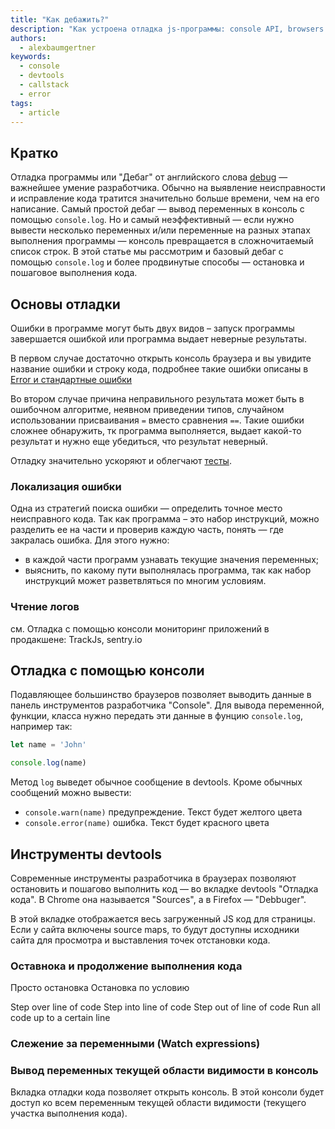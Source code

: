 ```yaml
---
title: "Как дебажить?"
description: "Как устроена отладка js-программы: console API, browsers dev tools"
authors:
  - alexbaumgertner
keywords:
  - console
  - devtools
  - callstack
  - error
tags:
  - article
---
```


## Кратко
Отладка программы или "Дебаг" от английского слова [debug](https://ru.wikipedia.org/wiki/Debug) — важнейшее умение разработчика.
Обычно на выявление неисправности и исправление кода тратится значительно больше времени, чем на его написание.
Самый простой дебаг — вывод переменных в консоль с помощью `console.log`. Но и самый неэффективный — если нужно вывести несколько переменных и/или переменные на разных этапах выполнения программы — консоль превращается в сложночитаемый список строк.
В этой статье мы рассмотрим и базовый дебаг с помощью `console.log` и более продвинутые способы — остановка и пошаговое выполнения кода.

## Основы отладки
Ошибки в программе могут быть двух видов – запуск программы завершается ошибкой или программа выдает неверные результаты.

В первом случае достаточно открыть консоль браузера и вы увидите название ошибки и строку кода, подробнее такие ошибки описаны в [Error и стандартные ошибки](/js/errors/)

Во втором случае причина неправильного результата может быть в ошибочном алгоритме, неявном приведении типов, случайном использовании присваивания  `=` вместо сравнения `==`. Такие ошибки сложнее обнаружить, тк программа выполняется, выдает какой-то результат и нужно еще убедиться, что результат неверный.

Отладку значительно ускоряют и облегчают [тесты](/js/how-to-test-and-why/).

### Локализация ошибки
Одна из стратегий поиска ошибки — определить точное место неисправного кода. Так как программа – это набор инструкций, можно разделить ее на части и проверив каждую часть, понять — где закралась ошибка.
Для этого нужно:
- в каждой части программ узнавать текущие значения переменных;
- выяснить, по какому пути выполнялась программа, так как набор инструкций может разветвляться по многим условиям.

### Чтение логов
см. Отладка с помощью консоли
мониторинг приложений в продакшене: TrackJs, sentry.io


## Отладка с помощью консоли
Подавляющее большинство браузеров позволяет выводить данные в панель инструментов разработчика "Console".
Для вывода переменной, функции, класса нужно передать эти данные в фунцию `console.log`, например так:

```js
let name = 'John'

console.log(name)
```

Метод `log` выведет обычное сообщение в devtools. Кроме обычных сообщений можно вывести:
* `console.warn(name)` предупреждение. Текст будет желтого цвета
* `console.error(name)` ошибка. Текст будет красного цвета
 
## Инструменты devtools
Современные инструменты разработчика в браузерах позволяют остановить и пошагово выполнить код  — во вкладке devtools "Oтладка кода".
В Chrome она называется "Sources", а в Firefox — "Debbuger".

В этой вкладке отображается весь загруженный JS код для страницы. Если у сайта включены source maps, то будут доступны исходники сайта для просмотра и выставления точек отстановки кода.

### Оставнока и продолжение выполнения кода
Просто остановка
Остановка по условию

Step over line of code
Step into line of code
Step out of line of code
Run all code up to a certain line


### Слежение за переменными (Watch expressions)

### Вывод переменных текущей области видимости в консоль
Вкладка отладки кода позволяет открыть консоль. В этой консоли будет доступ ко всем переменным текущей области видимости (текущего участка выполнения кода).


